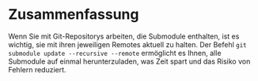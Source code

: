 # Zusammenfassung

Wenn Sie mit Git-Repositorys arbeiten, die Submodule enthalten, ist es wichtig, sie mit ihren jeweiligen Remotes aktuell zu halten. Der Befehl `git submodule update --recursive --remote` ermöglicht es Ihnen, alle Submodule auf einmal herunterzuladen, was Zeit spart und das Risiko von Fehlern reduziert.
